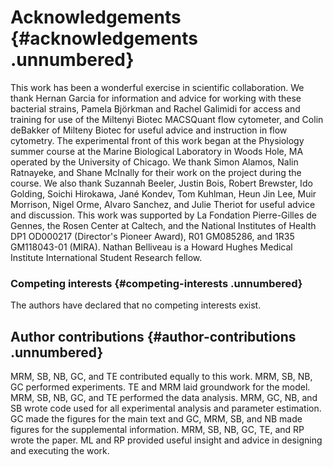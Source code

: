 Acknowledgements {#acknowledgements .unnumbered}
================

This work has been a wonderful exercise in scientific collaboration. We
thank Hernan Garcia for information and advice for working with these
bacterial strains, Pamela Björkman and Rachel Galimidi for access and
training for use of the Miltenyi Biotec MACSQuant flow cytometer, and
Colin deBakker of Milteny Biotec for useful advice and instruction in
flow cytometry. The experimental front of this work began at the
Physiology summer course at the Marine Biological Laboratory in Woods
Hole, MA operated by the University of Chicago. We thank Simon Alamos,
Nalin Ratnayeke, and Shane McInally for their work on the project during
the course. We also thank Suzannah Beeler, Justin Bois, Robert Brewster,
Ido Golding, Soichi Hirokawa, Jané Kondev, Tom Kuhlman, Heun Jin Lee,
Muir Morrison, Nigel Orme, Alvaro Sanchez, and Julie Theriot for useful
advice and discussion. This work was supported by La Fondation
Pierre-Gilles de Gennes, the Rosen Center at Caltech, and the National
Institutes of Health DP1 OD000217 (Director's Pioneer Award), R01
GM085286, and 1R35 GM118043-01 (MIRA). Nathan Belliveau is a Howard
Hughes Medical Institute International Student Research fellow.

### Competing interests {#competing-interests .unnumbered}

The authors have declared that no competing interests exist.

Author contributions {#author-contributions .unnumbered}
--------------------

MRM, SB, NB, GC, and TE contributed equally to this work. MRM, SB, NB,
GC performed experiments. TE and MRM laid groundwork for the model. MRM,
SB, NB, GC, and TE performed the data analysis. MRM, GC, NB, and SB
wrote code used for all experimental analysis and parameter estimation.
GC made the figures for the main text and GC, MRM, SB, and NB made
figures for the supplemental information. MRM, SB, NB, GC, TE, and RP
wrote the paper. ML and RP provided useful insight and advice in
designing and executing the work.
